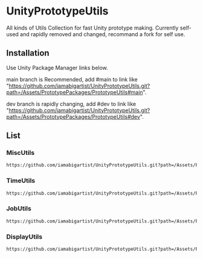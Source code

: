 # UnityPrototypeUtils

All kinds of Utils Collection for fast Unity prototype making. Currently self-used and rapidly removed and changed, recommand a fork for self use.

## Installation

Use Unity Package Manager links below.

main branch is Recommended, add #main to link like "https://github.com/iamabigartist/UnityPrototypeUtils.git?path=/Assets/PrototypePackages/PrototypeUtils#main".

dev branch is rapidly changing, add #dev to link like "https://github.com/iamabigartist/UnityPrototypeUtils.git?path=/Assets/PrototypePackages/PrototypeUtils#dev".

## List

### MiscUtils

```markdown
https://github.com/iamabigartist/UnityPrototypeUtils.git?path=/Assets/PrototypePackages/MiscUtils#dev
```

### TimeUtils

```markdown
https://github.com/iamabigartist/UnityPrototypeUtils.git?path=/Assets/PrototypePackages/TimeUtils#dev
```

### JobUtils

```markdown
https://github.com/iamabigartist/UnityPrototypeUtils.git?path=/Assets/PrototypePackages/JobUtils#dev
```

### DisplayUtils

```markdown
https://github.com/iamabigartist/UnityPrototypeUtils.git?path=/Assets/PrototypePackages/DisplayUtils#dev
```
